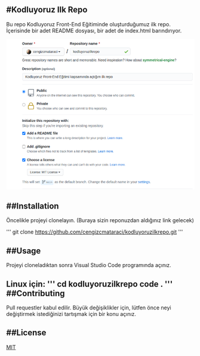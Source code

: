 #Kodluyoruz Ilk Repo
---------------------------------------------
Bu repo Kodluyoruz Front-End Eğitiminde oluşturduğumuz ilk repo. İçerisinde bir adet README dosyası, bir adet de index.html barındırıyor.

![Lorem Picsum Gorsel](https://github.com/Kodluyoruz/taskforce/blob/main/git/odev1/figures/github.png)



##Installation
------------------------------------------------
Öncelikle projeyi clonelayın. (Buraya sizin reponuzdan aldığınız link gelecek)

'''
git clone https://github.com/cengizcmataraci/kodluyoruzilkrepo.git
'''

##Usage
----------------------------------------------------
Projeyi cloneladıktan sonra Visual Studio Code programında açınız.

Linux için:
'''
cd kodluyoruzilkrepo
code .
'''
##Contributing
------------------------------------------------------
Pull requestler kabul edilir. Büyük değişiklikler için, lütfen önce neyi değiştirmek istediğinizi tartışmak için bir konu açınız.

##License
----------------------------------------------------------
[MIT](https://choosealicense.com/licenses/mit/)